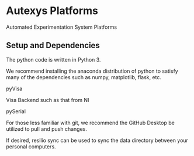 # Autexys Platforms

Automated Experimentation System Platforms

## Setup and Dependencies

The python code is written in Python 3.

We recommend installing the anaconda distribution of python to satisfy many of the dependencies such as numpy, matplotlib, flask, etc.

pyVisa

Visa Backend such as that from NI

pySerial

For those less familiar with git, we recommend the GitHub Desktop be utilized to pull and push changes.

If desired, resilio sync can be used to sync the data directory between your personal computers.

